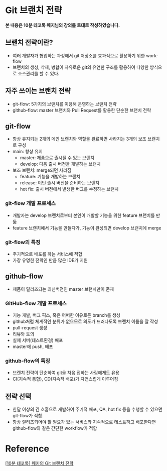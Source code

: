 

#  Git 브랜치 전략

**본 내용은 10분 테코톡 웨지님의 강의를 토대로 작성하였습니다.**



## 브랜치 전략이란?

* 여러 개발자가 협업하는 과정에서 git 저장소를 효과적으로 활용하기 위한 work-flow
* 브랜치의 생성, 삭제, 병합이 자유로운 git의 유연한 구조를 활용하여 다양한 방식으로 소스관리를 할 수 있다.



## 자주 쓰이는 브랜치 전략

* git-flow: 5가지의 브랜치를 이용해 운영하는 브랜치 전략
* github-flow: master 브랜치와 Pull Request를 활용한 단순한 브랜치 전략



## git-flow

* 항상 유지되는 2개의 메인 브랜치와 역할을 완료하면 사라지는 3개의 보조 브랜치로 구성
* main: 항상 유지
  * master: 제품으로 출시될 수 있는 브랜치
  * develop: 다음 출시 버전을 개발하는 브랜치
* 보조 브랜치: merge되면 사라짐
  * feature: 기능을 개발하는 브랜치
  * release: 이번 출시 버전을 준비하는 브랜치
  * hot fix: 출시 버전에서 발생한 버그를 수정하는 브랜치



### git-flow 개발 프로세스

* 개발자는 develop 브랜치로부터 본인이 개발할 기능을 위한 feature 브랜치를 만듦
* feature 브랜치에서 기능을 만들다가, 기능이 완성되면 develop 브랜치에 merge



### git-flow의 특징

* 주기적으로 배포를 하는 서비스에 적합
* 가장 유명한 전략인 만큼 많은 IDE가 지원



## github-flow

* 제품이 릴리즈되는 최신버전인 master 브랜치만이 존재



### GitHub-flow 개발 프로세스

* 기능 개발, 버그 픽스, 혹은 어떠한 이유로든 branch를 생성
* github처럼 체계적인 분류가 없으므로 의도가 드러나도록 브랜치 이름을 잘 작성
* pull-request 생성
* 리뷰와 토의
* 실제 서버(테스트환경) 배포
* master에 push, 배포



### github-flow의 특징

* 브랜치 전략이 단순하여 git을 처음 접하는 사람에게도 유용
* CI(지속적 통합), CD(지속적 배포)가 자연스럽게 이루어짐



## 전략 선택

* 한달 이상의 긴 호흡으로 개발하여 주기적 배포, QA, hot fix 등을 수행할 수 있으면 git-flow가 적합
* 항상 릴리즈되어야 할 필요가 있는 서비스와 지속적으로 테스트하고 배포한다면 github-flow와 같은 간단한 workflow가 적합



# Reference

[[10분 테코톡] 웨지의 Git 브랜치 전략](https://www.youtube.com/watch?v=jeaf8OXYO1g&list=PLgXGHBqgT2TvpJ_p9L_yZKPifgdBOzdVH&index=23)